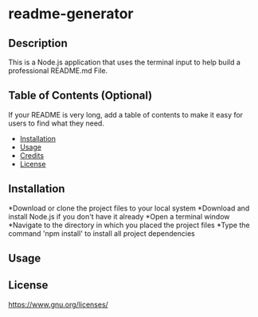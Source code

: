 # readme-generator

## Description 
This is a Node.js application that uses the terminal input to help build a professional README.md File.

## Table of Contents (Optional)

If your README is very long, add a table of contents to make it easy for users to find what they need.

* [Installation](#installation)
* [Usage](#usage)
* [Credits](#credits)
* [License](#license)


## Installation

*Download or clone the project files to your local system
*Download and install Node.js if you don't have it already
*Open a terminal window
*Navigate to the directory in which you placed the project files
*Type the command 'npm install' to install all project dependencies


## Usage 


## License
 https://www.gnu.org/licenses/